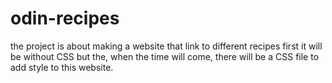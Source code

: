 # odin-recipes
the project is about making a website that link to different recipes
first it will be without CSS but the, when the time will come, there will be a CSS file to add style to this website.